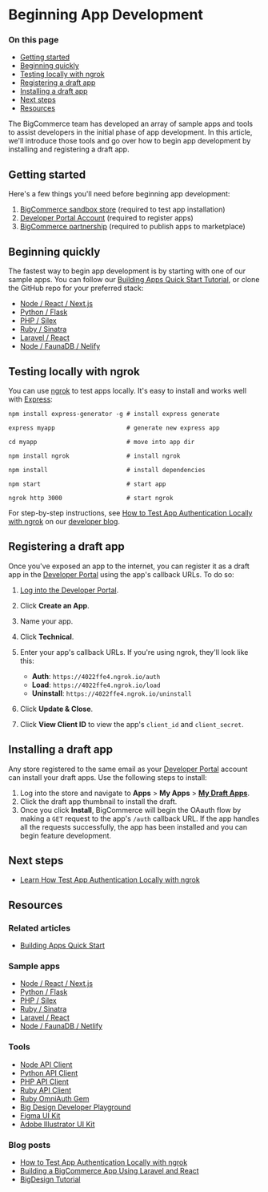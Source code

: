 # Beginning App Development

<div class="otp" id="no-index">

### On this page
- [Getting started](#getting-started)
- [Beginning quickly](#beginning-quickly)
- [Testing locally with ngrok](#testing-locally-with-ngrok)
- [Registering a draft app](#registering-a-draft-app)
- [Installing a draft app](#installing-a-draft-app)
- [Next steps](#next-steps)
- [Resources](#resources)

</div>

The BigCommerce team has developed an array of sample apps and tools to assist developers in the initial phase of app development. In this article, we'll introduce those tools and go over how to begin app development by installing and registering a draft app.

## Getting started
Here's a few things you'll need before beginning app development:
1. [BigCommerce sandbox store](https://developer.bigcommerce.com/api-docs/partner/getting-started/create-a-sandbox-store) (required to test app installation)
2. [Developer Portal Account](https://devtools.bigcommerce.com/) (required to register apps)
3. [BigCommerce partnership](https://www.bigcommerce.com/partners/) (required to publish apps to marketplace)

## Beginning quickly
The fastest way to begin app development is by starting with one of our sample apps. You can follow our [Building Apps Quick Start Tutorial](https://developer.bigcommerce.com/api-docs/apps/quick-start), or clone the GitHub repo for your preferred stack:

* [Node / React / Next.js](https://github.com/bigcommerce/sample-app-nodejs/)
* [Python / Flask](https://github.com/bigcommerce/hello-world-app-python-flask)
* [PHP / Silex](https://github.com/bigcommerce/hello-world-app-php-silex)
* [Ruby / Sinatra](https://github.com/bigcommerce/hello-world-app-ruby-sinatra)
* [Laravel / React](https://github.com/bigcommerce/laravel-react-sample-app)
* [Node / FaunaDB / Nelify](https://github.com/bigcommerce/channels-app/)

## Testing locally with ngrok
You can use [ngrok](https://ngrok.com/) to test apps locally. It's easy to install and works well with [Express](https://expressjs.com/):


```shell
npm install express-generator -g # install express generate

express myapp                    # generate new express app

cd myapp                         # move into app dir

npm install ngrok                # install ngrok

npm install                      # install dependencies

npm start                        # start app

ngrok http 3000                  # start ngrok
```

For step-by-step instructions, see [How to Test App Authentication Locally with ngrok](https://medium.com/bigcommerce-developer-blog/how-to-test-app-authentication-locally-with-ngrok-149150bfe4cf) on our [developer blog](https://medium.com/bigcommerce-developer-blog).

## Registering a draft app
Once you've exposed an app to the internet, you can register it as a draft app in the [Developer Portal](https://devtools.bigcommerce.com/) using the app's callback URLs. To do so:
1. [Log into the Developer Portal](https://devtools.bigcommerce.com/).

2. Click **Create an App**.
3. Name your app.

4. Click **Technical**.

5. Enter your app's callback URLs. If you're using ngrok, they'll look like this:

   * **Auth**: `https://4022ffe4.ngrok.io/auth`
   * **Load**: `https://4022ffe4.ngrok.io/load`
   * **Uninstall**: `https://4022ffe4.ngrok.io/uninstall`
6.  Click **Update & Close**.

7.  Click **View Client ID** to view the app's `client_id` and `client_secret`.


## Installing a draft app
Any store registered to the same email as your [Developer Portal](https://devtools.bigcommerce.com/my/apps) account can install your draft apps. Use the following steps to install:  

1. Log into the store and navigate to **Apps** > **My Apps** > [**My Draft Apps**](https://login.bigcommerce.com/deep-links/manage/marketplace/apps/my-apps/drafts).
2. Click the draft app thumbnail to install the draft. 
3. Once you click **Install**, BigCommerce will begin the OAauth flow by making a `GET` request to the app's `/auth` callback URL. If the app handles all the requests successfully, the app has been installed and you can begin feature development.

## Next steps
* [Learn How Test App Authentication Locally with ngrok](https://medium.com/bigcommerce-developer-blog/how-to-test-app-authentication-locally-with-ngrok-149150bfe4cf)

## Resources

### Related articles
* [Building Apps Quick Start](https://developer.bigcommerce.com/api-docs/apps/quick-start)

### Sample apps
* [Node / React / Next.js](https://github.com/bigcommerce/sample-app-nodejs)
* [Python / Flask](https://github.com/bigcommerce/hello-world-app-python-flask)
* [PHP / Silex](https://github.com/bigcommerce/hello-world-app-php-silex)
* [Ruby / Sinatra](https://github.com/bigcommerce/hello-world-app-ruby-sinatra)
* [Laravel / React](https://github.com/bigcommerce/laravel-react-sample-app)
* [Node / FaunaDB / Netlify](https://github.com/bigcommerce/channels-app/)

### Tools
* [Node API Client](https://github.com/bigcommerce/node-bigcommerce/)
* [Python API Client](https://github.com/bigcommerce/bigcommerce-api-python)
* [PHP API Client](https://github.com/bigcommerce/bigcommerce-api-php)
* [Ruby API Client](https://github.com/bigcommerce/bigcommerce-api-ruby)
* [Ruby OmniAuth Gem](https://github.com/bigcommerce/omniauth-bigcommerce)
* [Big Design Developer Playground](https://developer.bigcommerce.com/big-design/)
* [Figma UI Kit](https://www.figma.com/file/jTVuUkiZ1j3rux8WHG4IKK/BigDesign-UI-Kit?node-id=0%3A1/duplicate)
* [Adobe Illustrator UI Kit](https://design.bigcommerce.com/bigdesign-ui-kit)

### Blog posts
* [How to Test App Authentication Locally with ngrok](https://medium.com/bigcommerce-developer-blog/how-to-test-app-authentication-locally-with-ngrok-149150bfe4cf)
* [Building a BigCommerce App Using Laravel and React](https://medium.com/bigcommerce-developer-blog/building-a-bigcommerce-app-using-laravel-and-react-711ceceb5006)
* [BigDesign Tutorial](https://medium.com/bigcommerce-developer-blog/bigdesign-build-native-looking-uis-with-the-bigcommerce-design-system-fb06a01a24f2)
